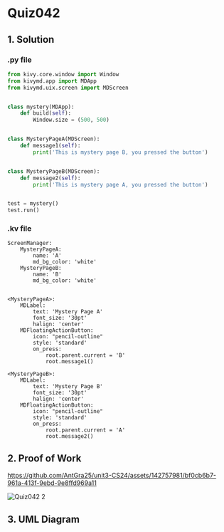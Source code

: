 # Quiz042

## 1. Solution

### .py file

```.py
from kivy.core.window import Window
from kivymd.app import MDApp
from kivymd.uix.screen import MDScreen


class mystery(MDApp):
    def build(self):
        Window.size = (500, 500)


class MysteryPageA(MDScreen):
    def message1(self):
        print('This is mystery page B, you pressed the button')


class MysteryPageB(MDScreen):
    def message2(self):
        print('This is mystery page A, you pressed the button')


test = mystery()
test.run()

```


### .kv file

```.kv
ScreenManager:
    MysteryPageA:
        name: 'A'
        md_bg_color: 'white'
    MysteryPageB:
        name: 'B'
        md_bg_color: 'white'


<MysteryPageA>:
    MDLabel:
        text: 'Mystery Page A'
        font_size: '30pt'
        halign: 'center'
    MDFloatingActionButton:
        icon: "pencil-outline"
        style: 'standard'
        on_press:
            root.parent.current = 'B'
            root.message1()

<MysteryPageB>:
    MDLabel:
        text: 'Mystery Page B'
        font_size: '30pt'
        halign: 'center'
    MDFloatingActionButton:
        icon: "pencil-outline"
        style: 'standard'
        on_press:
            root.parent.current = 'A'
            root.message2()

```
## 2. Proof of Work


https://github.com/AntGra25/unit3-CS24/assets/142757981/bf0cb6b7-961a-413f-9ebd-9e8ffd969a11


![Quiz042 2](https://github.com/AntGra25/unit3-CS24/assets/142757981/aff9f833-c3d1-4242-82d8-12e2fbc45596)


## 3. UML Diagram


